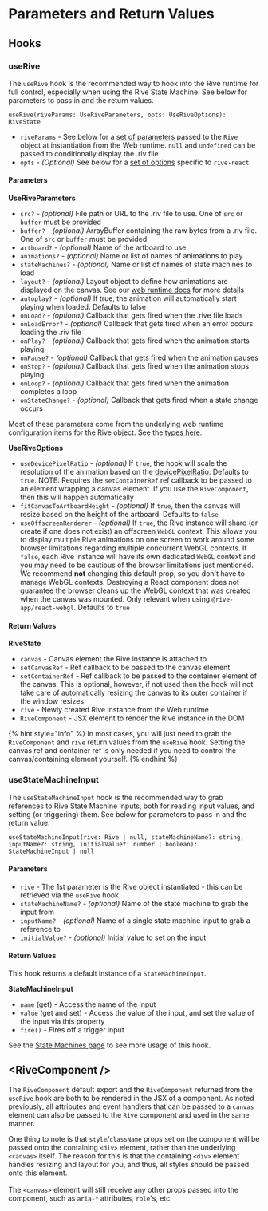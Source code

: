 # Parameters and Return Values

## Hooks

### useRive

The `useRive` hook is the recommended way to hook into the Rive runtime for full control, especially when using the Rive State Machine. See below for parameters to pass in and the return values.

`useRive(riveParams: UseRiveParameters, opts: UseRiveOptions): RiveState`

* `riveParams` - See below for a [set of parameters](parameters-and-return-values.md#riveparams) passed to the `Rive` object at instantiation from the Web runtime. `null` and `undefined` can be passed to conditionally display the .riv file
* `opts` - _(Optional)_ See below for a [set of options](parameters-and-return-values.md#opts) specific to `rive-react`

#### Parameters

**UseRiveParameters**

* `src?` - _(optional)_ File path or URL to the .riv file to use. One of `src` or `buffer` must be provided
* `buffer?` - _(optional)_ ArrayBuffer containing the raw bytes from a .riv file. One of `src` or `buffer` must be provided
* `artboard?` - _(optional)_ Name of the artboard to use
* `animations?` - _(optional)_ Name or list of names of animations to play
* `stateMachines?` - _(optional)_ Name or list of names of state machines to load
* `layout?` - _(optional)_ Layout object to define how animations are displayed on the canvas. See our [web runtime docs](https://github.com/rive-app/rive-wasm#layout) for more details
* `autoplay?` - _(optional)_ If true, the animation will automatically start playing when loaded. Defaults to false
* `onLoad?` - _(optional)_ Callback that gets fired when the .rive file loads
* `onLoadError?` - _(optional)_ Callback that gets fired when an error occurs loading the .riv file
* `onPlay?` - _(optional)_ Callback that gets fired when the animation starts playing
* `onPause?` - _(optional)_ Callback that gets fired when the animation pauses
* `onStop?` - _(optional)_ Callback that gets fired when the animation stops playing
* `onLoop?` - _(optional)_ Callback that gets fired when the animation completes a loop
* `onStateChange?` - _(optional)_ Callback that gets fired when a state change occurs

Most of these parameters come from the underlying web runtime configuration items for the Rive object. See the [types here](https://github.com/rive-app/rive-wasm/blob/master/js/src/rive.ts#L842).

**UseRiveOptions**

* `useDevicePixelRatio` - _(optional)_ If `true`, the hook will scale the resolution of the animation based on the [devicePixelRatio](https://developer.mozilla.org/en-US/docs/Web/API/Window/devicePixelRatio). Defaults to `true`. NOTE: Requires the `setContainerRef` ref callback to be passed to an element wrapping a canvas element. If you use the `RiveComponent`, then this will happen automatically
* `fitCanvasToArtboardHeight` - _(optional)_ If `true`, then the canvas will resize based on the height of the artboard. Defaults to `false`
* `useOffscreenRenderer` - _(optional)_ If `true`, the Rive instance will share (or create if one does not exist) an offscreen `WebGL` context. This allows you to display multiple Rive animations on one screen to work around some browser limitations regarding multiple concurrent WebGL contexts. If `false`, each Rive instance will have its own dedicated `WebGL` context and you may need to be cautious of the browser limitations just mentioned. We recommend **not** changing this default prop, so you don't have to manage WebGL contexts. Destroying a React component does not guarantee the browser cleans up the WebGL context that was created when the canvas was mounted. Only relevant when using `@rive-app/react-webgl`. Defaults to `true`

#### Return Values

**RiveState**

* `canvas` - Canvas element the Rive instance is attached to
* `setCanvasRef` - Ref callback to be passed to the canvas element
* `setContainerRef` - Ref callback to be passed to the container element of the canvas. This is optional, however, if not used then the hook will not take care of automatically resizing the canvas to its outer container if the window resizes
* `rive` - Newly created Rive instance from the Web runtime
* `RiveComponent` - JSX element to render the Rive instance in the DOM

{% hint style="info" %}
In most cases, you will just need to grab the `RiveComponent` and `rive` return values from the `useRive` hook. Setting the canvas ref and container ref is only needed if you need to control the canvas/containing element yourself.
{% endhint %}

### useStateMachineInput

The `useStateMachineInput` hook is the recommended way to grab references to Rive State Machine inputs, both for reading input values, and setting (or triggering) them. See below for parameters to pass in and the return value.

`useStateMachineInput(rive: Rive | null, stateMachineName?: string, inputName?: string, initialValue?: number | boolean): StateMachineInput | null`

#### Parameters

* `rive` - The 1st parameter is the Rive object instantiated - this can be retrieved via the `useRive` hook
* `stateMachineName?` - _(optional)_ Name of the state machine to grab the input from
* `inputName?` - _(optional)_ Name of a single state machine input to grab a reference to
* `initialValue?` - _(optional)_ Initial value to set on the input

#### Return Values

This hook returns a default instance of a `StateMachineInput`.

**StateMachineInput**

* `name` (get) - Access the name of the input
* `value` (get and set) - Access the value of the input, and set the value of the input via this property
* `fire()` - Fires off a trigger input

See the [State Machines page](../../state-machines.md) to see more usage of this hook.

## \<RiveComponent />

The `RiveComponent` default export and the `RiveComponent` returned from the `useRive` hook are both to be rendered in the JSX of a component. As noted previously, all attributes and event handlers that can be passed to a `canvas` element can also be passed to the `Rive` component and used in the same manner.

One thing to note is that `style`/`className` props set on the component will be passed onto the containing `<div>` element, rather than the underlying `<canvas>` itself. The reason for this is that the containing `<div>` element handles resizing and layout for you, and thus, all styles should be passed onto this element.\
\
The `<canvas>` element will still receive any other props passed into the component, such as `aria-*` attributes, `role`'s, etc.



